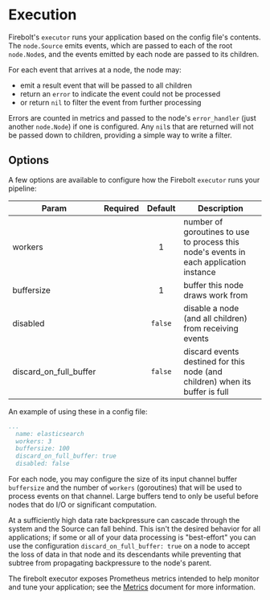 # Execution

Firebolt's `executor` runs your application based on the config file's contents.   The `node.Source` emits events, which
are passed to each of the root `node.Node`s, and the events emitted by each node are passed to its children.

For each event that arrives at a node, the node may:
 * emit a result event that will be passed to all children
 * return an `error` to indicate the event could not be processed
 * or return `nil` to filter the event from further processing
 
Errors are counted in metrics and passed to the node's `error_handler` (just another `node.Node`) if one is configured. 
Any `nil`s that are returned will not be passed down to children, providing a simple way to write a filter.

## Options

A few options are available to configure how the Firebolt `executor` runs your pipeline:

Param                     | Required | Default | Description              
--------------------------|:--------:|:-------:|--------------
workers                   |          | 1       | number of goroutines to use to process this node's events in each application instance
buffersize                |          | 1       | buffer this node draws work from
disabled                  |          | `false` | disable a node (and all children) from receiving events
discard_on_full_buffer    |          | `false` | discard events destined for this node (and children) when its buffer is full

An example of using these in a config file:
```yaml
...
  name: elasticsearch
  workers: 3
  buffersize: 100
  discard_on_full_buffer: true
  disabled: false
```

For each node, you may configure the size of its input channel buffer `buffersize` and the number of `workers` (goroutines) that
will be used to process events on that channel.  Large buffers tend to only be useful before nodes that do I/O or significant
computation.

At a sufficiently high data rate backpressure can cascade through the system and the Source can fall behind.   This isn't the
desired behavior for all applications; if some or all of your data processing is "best-effort" you can use the configuration
`discard_on_full_buffer: true` on a node to accept the loss of data in that node and its descendants while preventing that
subtree from propagating backpressure to the node's parent.

The firebolt executor exposes Prometheus metrics intended to help monitor and tune your application; see the [Metrics](metrics.md) document
for more information.
